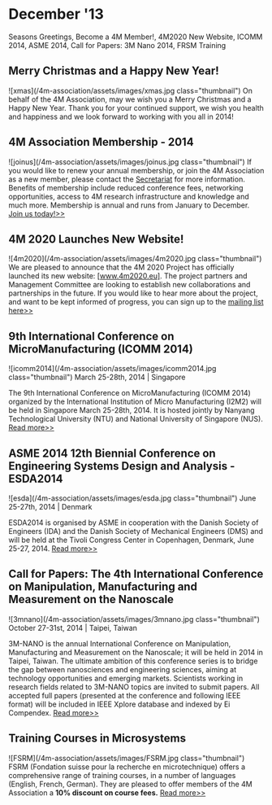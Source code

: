 # December '13

Seasons Greetings, Become a 4M Member!, 4M2020 New Website, ICOMM 2014, ASME 2014, Call for Papers: 3M Nano 2014, FRSM Training
<!--break-->
## Merry Christmas and a Happy New Year!

![xmas](/4m-association/assets/images/xmas.jpg class="thumbnail")
On behalf of the 4M Association, may we wish you a Merry Christmas and a Happy New Year. Thank you for your continued support, we wish you health and happiness and we look forward to working with you all in 2014! 

## 4M Association Membership - 2014

![joinus](/4m-association/assets/images/joinus.jpg class="thumbnail")
If you would like to renew your annual membership, or join the 4M Association as a new member, please contact the [Secretariat](mailto:natalie.withenshaw@ctechinnovation.com) for more information. Benefits of membership include reduced conference fees, networking opportunities, access to 4M research infrastructure and knowledge and much more. Membership is annual and runs from January to December. [Join us today!>>](/4m-association/join4m)

## 4M 2020 Launches New Website!

![4m2020](/4m-association/assets/images/4m2020.jpg class="thumbnail")
We are pleased to announce that the 4M 2020 Project has officially launched its new website: [www.4m2020.eu]. The project partners and Management Committee are looking to establish new collaborations and partnerships in the future. If you would like to hear more about the project, and want to be kept informed of progress, you can sign up to the [mailing list here>>](http://innovateuk.us1.list-manage.com/subscribe?u=4a3e2307c8444f1ffd4221249&id=8fde5b6b6f)

## 9th International Conference on MicroManufacturing (ICOMM 2014)

![icomm2014](/4m-association/assets/images/icomm2014.jpg class="thumbnail")
March 25-28th, 2014 | Singapore

The 9th International Conference on MicroManufacturing (ICOMM 2014) organized by the International Institution of Micro Manufacturing (I2M2) will be held in Singapore March 25-28th, 2014. It is hosted jointly by Nanyang Technological University (NTU) and National University of Singapore (NUS). [Read more>>](http://icomm2014.northwestern.edu/)

## ASME 2014 12th Biennial Conference on Engineering Systems Design and Analysis - ESDA2014

![esda](/4m-association/assets/images/esda.jpg class="thumbnail")
June 25-27th, 2014 | Denmark

ESDA2014 is organised by ASME in cooperation with the Danish Society of Engineers (IDA) and the Danish Society of Mechanical Engineers (DMS) and will be held at the Tivoli Congress Center in Copenhagen, Denmark, June 25-27, 2014. [Read more>>](http://www.asmeconferences.org/ESDA2014/)

## Call for Papers: The 4th International Conference on Manipulation, Manufacturing and Measurement on the Nanoscale

![3mnano](/4m-association/assets/images/3mnano.jpg class="thumbnail")
October 27-31st, 2014 | Taipei, Taiwan

3M-NANO is the annual International Conference on Manipulation, Manufacturing and
Measurement on the Nanoscale; it will be held in 2014 in Taipei, Taiwan. The ultimate
ambition of this conference series is to bridge the gap between nanosciences and
engineering sciences, aiming at technology opportunities and emerging markets. Scientists working in research fields related to 3M-NANO topics are invited to submit
papers. All accepted full papers (presented at the conference and following IEEE
format) will be included in IEEE Xplore database and indexed by Ei Compendex. [Read more>>](http://www.3m-nano.org/2014/uploadfile/3M-NANO2014_Call-for-Papers.pdf)

## Training Courses in Microsystems

![FSRM](/4m-association/assets/images/FSRM.jpg class="thumbnail")
FSRM (Fondation suisse pour la recherche en microtechnique) offers a comprehensive range of training courses, in a number of languages (English, French, German). They are pleased to offer members of the 4M Association a **10% discount on course fees.** [Read more>>](/4m-association/content/fsrm-training-courses.html)